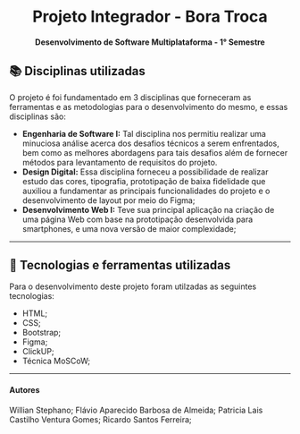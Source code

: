 <h1 align="center">
  <br>Projeto Integrador - Bora Troca 
</h1>


<h4 align="center">
  Desenvolvimento de Software Multiplataforma - 1° Semestre
</h4>


## 📚 Disciplinas utilizadas
O projeto é foi fundamentado em 3 disciplinas que forneceram as ferramentas e as metodologias para o desenvolvimento do mesmo, e essas disciplinas são:

- **Engenharia de Software I:** Tal disciplina nos permitiu realizar uma minuciosa análise acerca dos desafios técnicos a serem enfrentados, bem como as melhores abordagens para tais desafios além  de fornecer métodos  para levantamento de requisitos do projeto.
- **Design Digital:** Essa disciplina forneceu a possibilidade de realizar estudo das cores, tipografia, prototipação de baixa fidelidade que auxiliou a fundamentar as principais funcionalidades do projeto e o desenvolvimento de layout por meio do Figma; 
- **Desenvolvimento Web I:** Teve sua principal aplicação na criação de uma página Web com base na prototipação desenvolvida para smartphones, e uma nova versão de maior complexidade;




---

## 💼 Tecnologias e ferramentas utilizadas
Para o desenvolvimento deste projeto foram utilzadas as seguintes tecnologias:

- HTML;
- CSS;
- Bootstrap;
- Figma;
- ClickUP;
- Técnica MoSCoW;


---

#### Autores
Willian Stephano;
Flávio Aparecido Barbosa de Almeida;
Patricia Lais Castilho Ventura Gomes; 
Ricardo Santos Ferreira;